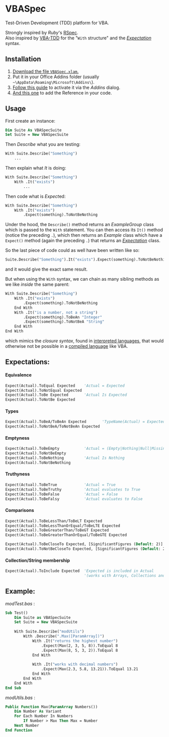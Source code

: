 # VBASpec
Test-Driven Development (TDD) platform for VBA.

Strongly inspired by *Ruby*'s [RSpec](https://github.com/rspec/rspec-core).  
Also inspired by [VBA-TDD](https://github.com/VBA-tools/VBA-TDD) for the "`With` structure" and the [*Expectation*](#expectations) syntax.

## Installation

1. [Download the file `VBASpec.xlam`.](https://github.com/jtduchesne/VBASpec/raw/master/VBASpec.xlam)
2. Put it in your Office Addins folder (usually `~\AppData\Roaming\Microsoft\Addins\`).
3. [Follow this guide](https://support.office.com/en-us/article/add-or-remove-add-ins-in-excel-0af570c4-5cf3-4fa9-9b88-403625a0b460) to activate it via the *Addins* dialog.
4. [And this one](https://msdn.microsoft.com/en-us/vba/language-reference-vba/articles/check-or-add-an-object-library-reference) to add the Reference in your code.

## Usage

First create an instance:
```vb
Dim Suite As VBASpecSuite
Set Suite = New VBASpecSuite
```
Then _Describe_ what you are testing:
```vb
With Suite.Describe("Something")
    ...
```
Then explain what _It_ is doing:
```vb
With Suite.Describe("Something")
    With .It("exists")
        ...
```
Then code what is <i>Expect</i>ed:
```vb
With Suite.Describe("Something")
    With .It("exists")
        .Expect(something).ToNotBeNothing
```
Under the hood, the `Describe()` method returns an *ExampleGroup* class which is passed to the `With` statement. You can then access its `It()` method (notice the preceding `.`), which then returns an *Example* class which have a `Expect()` method (again the preceding `.`) that returns an [*Expectation*](#expectations) class.  

So the last piece of code could as well have been written like so:
```vb
Suite.Describe("Something").It("exists").Expect(something).ToNotBeNothing
```
and it would give the exact same result.

But when using the `With` syntax, we can chain as many sibling methods as we like *inside* the same parent:
```vb
With Suite.Describe("Something")
    With .It("exists")
        .Expect(something).ToNotBeNothing
    End With
    With .It("is a number, not a string")
        .Expect(something).ToBeAn "Integer"
        .Expect(something).ToNotBeA "String"
    End With
End With
```
which mimics the *closure syntax*, found in [interpreted languages](https://en.wikipedia.org/wiki/Interpreted_language), that would otherwise not be possible in a [compiled language](https://en.wikipedia.org/wiki/Compiled_language) like VBA.

## Expectations:

#### Equivalence
```vb
Expect(Actual).ToEqual Expected    'Actual = Expected
Expect(Actual).ToNotEqual Expected
Expect(Actual).ToBe Expected       'Actual Is Expected
Expect(Actual).ToNotBe Expected
```
#### Types
```vb
Expect(Actual).ToBeA/ToBeAn Expected       'TypeName(Actual) = Expected
Expect(Actual).ToNotBeA/ToNotBeAn Expected
```
#### Emptyness
```vb
Expect(Actual).ToBeEmpty           'Actual = (Empty|Nothing|Null|Missing|"")
Expect(Actual).ToNotBeEmpty
Expect(Actual).ToBeNothing         'Actual Is Nothing
Expect(Actual).ToNotBeNothing
```
#### Truthyness
```vb
Expect(Actual).ToBeTrue            'Actual = True
Expect(Actual).ToBeTruthy          'Actual evaluates to True
Expect(Actual).ToBeFalse           'Actual = False
Expect(Actual).ToBeFalsy           'Actual evaluates to False
```
#### Comparisons
```vb
Expect(Actual).ToBeLessThan/ToBeLT Expected
Expect(Actual).ToBeLessThanOrEqual/ToBeLTE Expected
Expect(Actual).ToBeGreaterThan/ToBeGT Expected
Expect(Actual).ToBeGreaterThanOrEqual/ToBeGTE Expected

Expect(Actual).ToBeCloseTo Expected, [SignificantFigures (Default: 2)]
Expect(Actual).ToNotBeCloseTo Expected, [SignificantFigures (Default: 2)]
```
#### Collection/String membership
```vb
Expect(Actual).ToInclude Expected  'Expected is included in Actual
                                   '(works with Arrays, Collections and Strings)
```

## Example:

_modTest.bas_ :
```vb
Sub Test()
    Dim Suite as VBASpecSuite
    Set Suite = New VBASpecSuite
    
    With Suite.Describe("modUtils")
        With .Describe(".Max([ParamArray])")
            With .It("returns the highest number")
                .Expect(Max(2, 3, 5, 8)).ToEqual 8
                .Expect(Max(8, 5, 3, 2)).ToEqual 8
            End With
            
            With .It("works with decimal numbers")
                .Expect(Max(2.3, 5.8, 13.21)).ToEqual 13.21
            End With
        End With
    End With
End Sub
```
_modUtils.bas_ :
```vb
Public Function Max(ParamArray Numbers())
    Dim Number As Variant
    For Each Number In Numbers
        If Number > Max Then Max = Number
    Next Number
End Function
```
